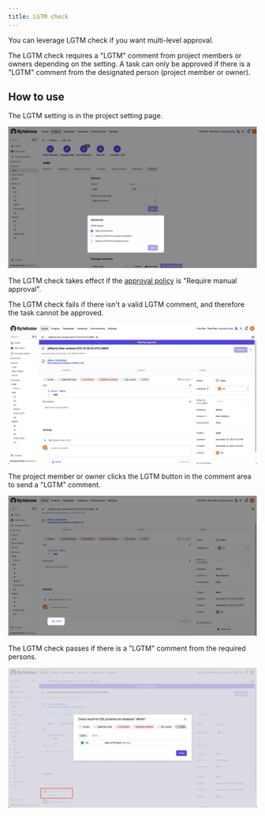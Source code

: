 ```yaml
---
title: LGTM check
---
```


You can leverage LGTM check if you want multi-level approval.

The LGTM check requires a "LGTM" comment from project members or owners depending on the setting.
A task can only be approved if there is a "LGTM" comment from the designated person (project member or owner).

## How to use

The LGTM setting is in the project setting page.

![the location of the lgtm setting](/static/docs/change-database/change-workflow/lgtm/setting.webp)

The LGTM check takes effect if the [approval policy](/docs/administration/environment-policy/approval-policy) is "Require manual approval".

The LGTM check fails if there isn't a valid LGTM comment, and therefore the task cannot be approved.

![the issue page without lgtm](/static/docs/change-database/change-workflow/lgtm/no-lgtm.webp)

The project member or owner clicks the LGTM button in the comment area to send a "LGTM" comment.

![the position of the lgtm button](/static/docs/change-database/change-workflow/lgtm/position.webp)

The LGTM check passes if there is a "LGTM" comment from the required persons.

![the issue page with lgtm](/static/docs/change-database/change-workflow/lgtm/has-lgtm.webp)
